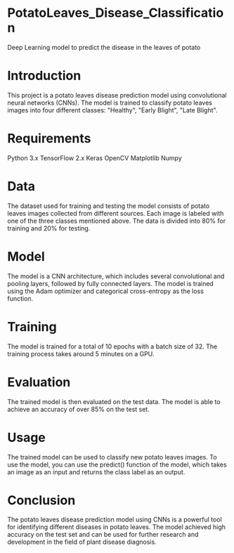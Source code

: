 # PotatoLeaves_Disease_Classification
Deep Learning model to predict the disease in the leaves of potato

# Introduction
This project is a potato leaves disease prediction model using convolutional neural networks (CNNs). The model is trained to classify potato leaves images into four different classes: "Healthy", "Early Blight", "Late Blight".

# Requirements

Python 3.x
TensorFlow 2.x
Keras
OpenCV
Matplotlib
Numpy
# Data
The dataset used for training and testing the model consists of potato leaves images collected from different sources. Each image is labeled with one of the three classes mentioned above. The data is divided into 80% for training and 20% for testing.

# Model
The model is a CNN architecture, which includes several convolutional and pooling layers, followed by fully connected layers. The model is trained using the Adam optimizer and categorical cross-entropy as the loss function.

# Training
The model is trained for a total of 10 epochs with a batch size of 32. The training process takes around 5 minutes on a GPU.

# Evaluation
The trained model is then evaluated on the test data. The model is able to achieve an accuracy of over 85% on the test set.

# Usage
The trained model can be used to classify new potato leaves images. To use the model, you can use the predict() function of the model, which takes an image as an input and returns the class label as an output.

# Conclusion
The potato leaves disease prediction model using CNNs is a powerful tool for identifying different diseases in potato leaves. The model achieved high accuracy on the test set and can be used for further research and development in the field of plant disease diagnosis.
